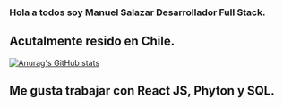### Hola a todos soy Manuel Salazar Desarrollador Full Stack.

## Acutalmente resido en Chile.


[![Anurag's GitHub stats](https://github-readme-stats.vercel.app/api?username=manolos05)](https://github.com/manolos05/github-readme-stats)

## Me gusta trabajar con React JS, Phyton y SQL.